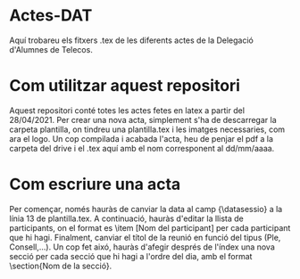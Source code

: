 # Actes-DAT
Aquí trobareu els fitxers .tex de les diferents actes de la Delegació d'Alumnes de Telecos.
# Com utilitzar aquest repositori
Aquest repositori conté totes les actes fetes en latex a partir del 28/04/2021. Per crear una nova acta, simplement s'ha de descarregar la carpeta plantilla, on tindreu una plantilla.tex i les imatges necessaries, com ara el logo. Un cop compilada i acabada l'acta, heu de penjar el pdf a la carpeta del drive i el .tex aquí amb el nom corresponent al dd/mm/aaaa.
# Com escriure una acta
Per començar, només hauràs de canviar la data al camp {\datasessio} a la línia 13 de plantilla.tex. A continuació, hauràs d'editar la llista de participants, on el format es \item [Nom del participant] per cada participant que hi hagi. Finalment, canviar el títol de la reunió en funció del tipus (Ple, Consell,...). Un cop fet aixó, hauràs d'afegir després de l'índex una nova secció per cada secció que hi hagi a l'ordre del dia, amb el format \section{Nom de la secció}.
